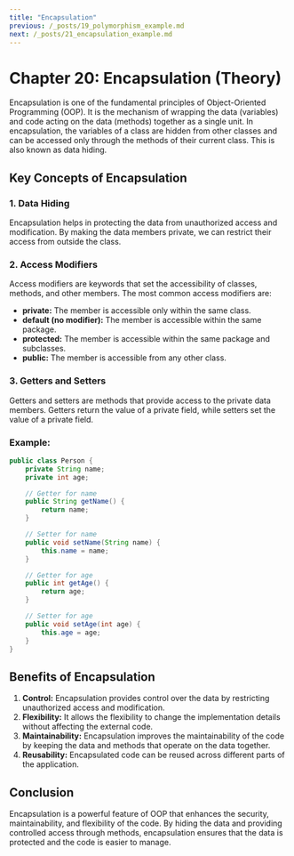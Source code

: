 ```yaml
---
title: "Encapsulation"
previous: /_posts/19_polymorphism_example.md
next: /_posts/21_encapsulation_example.md
---
```

# Chapter 20: Encapsulation (Theory)

Encapsulation is one of the fundamental principles of Object-Oriented Programming (OOP). It is the mechanism of wrapping the data (variables) and code acting on the data (methods) together as a single unit. In encapsulation, the variables of a class are hidden from other classes and can be accessed only through the methods of their current class. This is also known as data hiding.

## Key Concepts of Encapsulation

### 1. Data Hiding
Encapsulation helps in protecting the data from unauthorized access and modification. By making the data members private, we can restrict their access from outside the class.

### 2. Access Modifiers
Access modifiers are keywords that set the accessibility of classes, methods, and other members. The most common access modifiers are:
- **private:** The member is accessible only within the same class.
- **default (no modifier):** The member is accessible within the same package.
- **protected:** The member is accessible within the same package and subclasses.
- **public:** The member is accessible from any other class.

### 3. Getters and Setters
Getters and setters are methods that provide access to the private data members. Getters return the value of a private field, while setters set the value of a private field.

### Example:
```java
public class Person {
    private String name;
    private int age;

    // Getter for name
    public String getName() {
        return name;
    }

    // Setter for name
    public void setName(String name) {
        this.name = name;
    }

    // Getter for age
    public int getAge() {
        return age;
    }

    // Setter for age
    public void setAge(int age) {
        this.age = age;
    }
}
```

## Benefits of Encapsulation

1. **Control:** Encapsulation provides control over the data by restricting unauthorized access and modification.
2. **Flexibility:** It allows the flexibility to change the implementation details without affecting the external code.
3. **Maintainability:** Encapsulation improves the maintainability of the code by keeping the data and methods that operate on the data together.
4. **Reusability:** Encapsulated code can be reused across different parts of the application.

## Conclusion

Encapsulation is a powerful feature of OOP that enhances the security, maintainability, and flexibility of the code. By hiding the data and providing controlled access through methods, encapsulation ensures that the data is protected and the code is easier to manage.
